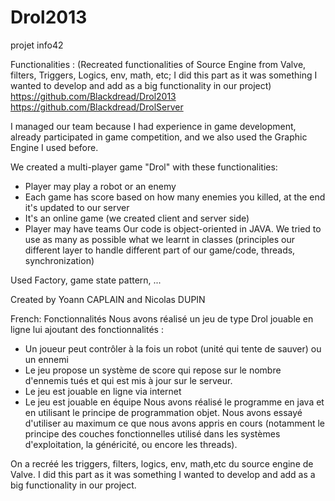Drol2013
========

projet info42


Functionalities :
(Recreated functionalities of Source Engine from Valve, filters, Triggers, Logics, env, math, etc; I did this part as it was something I wanted to develop and add as a big functionality in our project)
https://github.com/Blackdread/Drol2013
https://github.com/Blackdread/DrolServer

I managed our team because I had experience in game development, already participated in game competition, and we also used the Graphic Engine I used before.

We created a multi-player game "Drol" with these functionalities:
 - Player may play a robot or an enemy
 - Each game has score based on how many enemies you killed, at the end it's updated to our server
 - It's an online game (we created client and server side)
 - Player may have teams
Our code is object-oriented in JAVA. We tried to use as many as possible what we learnt in classes (principles our different layer to handle different part of our game/code, threads, synchronization)


Used Factory, game state pattern, ...


Created by Yoann CAPLAIN and Nicolas DUPIN

French:
Fonctionnalités
Nous avons réalisé un jeu de type Drol jouable en ligne lui ajoutant des
fonctionnalités :
- Un joueur peut contrôler à la fois un robot (unité qui tente de sauver) ou
un ennemi
- Le jeu propose un système de score qui repose sur le nombre d'ennemis
tués et qui est mis à jour sur le serveur.
- Le jeu est jouable en ligne via internet
- Le jeu est jouable en équipe
Nous avons réalisé le programme en java et en utilisant le principe de programmation objet.
Nous avons essayé d'utiliser au maximum ce que nous avons appris en
cours (notamment le principe des couches fonctionnelles utilisé dans les systèmes
d'exploitation, la généricité, ou encore les threads).

On a recréé les triggers, filters, logics, env, math,etc du source engine de Valve. I did this part as it was something I wanted to develop and add as a big functionality in our project.
